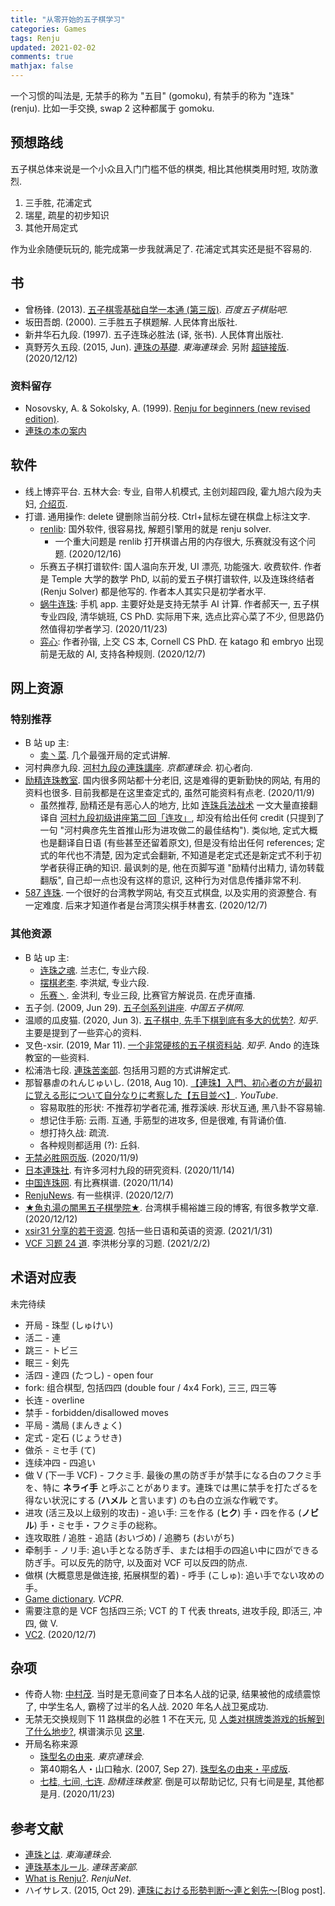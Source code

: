 ```yaml
---
title: "从零开始的五子棋学习"
categories: Games
tags: Renju
updated: 2021-02-02
comments: true
mathjax: false
---
```


一个习惯的叫法是, 无禁手的称为 "五目" (gomoku), 有禁手的称为 "连珠" (renju). 比如一手交换, swap 2 这种都属于 gomoku.

<!-- more -->

## 预想路线

五子棋总体来说是一个小众且入门门槛不低的棋类, 相比其他棋类用时短, 攻防激烈.

1. 三手胜, 花浦定式
2. 瑞星, 疏星的初步知识
3. 其他开局定式

作为业余随便玩玩的, 能完成第一步我就满足了. 花浦定式其实还是挺不容易的.

## 书

- 曾杨锋. (2013). [五子棋零基础自学一本通 (第三版)](https://shiina18.github.io/assets/docs/五子棋零基础自学一本通.pdf). *百度五子棋贴吧*.
- 坂田吾朗. (2000). 三手胜五子棋题解. 人民体育出版社.
- 新井华石九段. (1997). 五子连珠必胜法 (译, 张书). 人民体育出版社.
- 真野芳久五段. (2015, Jun). [連珠の基礎](http://tokai-renjukai.pya.jp/siryo/RenjuKiso/RenjuKiso-1-2.pdf). *東海連珠会*. 另附 [超链接版](http://tokai-renjukai.pya.jp/siryo/RenjuSiryo.html). (2020/12/12)

### 资料留存

- Nosovsky, A. & Sokolsky, A. (1999). [Renju for beginners (new revised edition)](https://renju.se/rif/nosovsky/renjuforbeginners.pdf).
- [連珠の本の案内](http://www15.plala.or.jp/ssiio/renjubook.htm)

## 软件

- 线上博弈平台. 五林大会: 专业, 自带人机模式, 主创刘超四段, 霍九旭六段为夫妇, [介绍页](http://www.5ldh.net/team.php).
- 打谱. 通用操作: delete 键删除当前分枝. Ctrl+鼠标左键在棋盘上标注文字.
    - [renlib](https://www.renju.se/renlib/): 国外软件, 很容易找, 解题引擎用的就是 renju solver. 
        - 一个重大问题是 renlib 打开棋谱占用的内存很大, 乐赛就没有这个问题. (2020/12/16)
    - 乐赛五子棋打谱软件: 国人温向东开发, UI 漂亮, 功能强大. 收费软件. 作者是 Temple 大学的数学 PhD, 以前的爱五子棋打谱软件, 以及连珠终结者 (Renju Solver) 都是他写的. 作者本人其实只是初学者水平.
    - [蜗牛连珠](https://www.wind23.com/gomokuai.html): 手机 app. 主要好处是支持无禁手 AI 计算. 作者郝天一, 五子棋专业四段, 清华姚班, CS PhD. 实际用下来, 选点比弈心菜了不少, 但思路仍然值得初学者学习. (2020/11/23)
    - [弈心](https://www.aiexp.info/pages/yixin.html): 作者孙锴, 上交 CS 本, Cornell CS PhD. 在 katago 和 embryo 出现前是无敌的 AI, 支持各种规则. (2020/12/7)

## 网上资源

### 特别推荐

- B 站 up 主:
    - [卖丶菜](https://space.bilibili.com/28742590). 几个最强开局的定式讲解.
- 河村典彦九段. [河村九段の連珠講座](http://www.kyogo.org/contents/kouza.html). *京都連珠会*. 初心者向.
- [励精连珠教室](http://www.ljrenju.com/index.htm). 国内很多网站都十分老旧, 这是难得的更新勤快的网站, 有用的资料也很多. 目前我都是在这里查定式的, 虽然可能资料有点老. (2020/11/9)
    - 虽然推荐, 励精还是有恶心人的地方, 比如 [连珠兵法战术](http://www.ljrenju.com/croom/kjjj/r4.htm) 一文大量直接翻译自 [河村九段初级讲座第二回「连攻」](https://shiina18.github.io/games/2020/10/25/renju-kouza-beginner/), 却没有给出任何 credit (只提到了一句 "河村典彦先生首推山形为进攻做二的最佳结构"). 类似地, 定式大概也是翻译自日语 (有些甚至还留着原文), 但是没有给出任何 references; 定式的年代也不清楚, 因为定式会翻新, 不知道是老定式还是新定式不利于初学者获得正确的知识. 最讽刺的是, 他在页脚写道 "励精付出精力, 请勿转载翻版", 自己却一点也没有这样的意识, 这种行为对信息传播非常不利.
- [587 连珠](http://587.renju.org.tw/). 一个很好的台湾教学网站, 有交互式棋盘, 以及实用的资源整合. 有一定难度. 后来才知道作者是台湾顶尖棋手林書玄. (2020/12/7)

### 其他资源

- B 站 up 主:
    - [连珠之魂](https://space.bilibili.com/135341585/). 兰志仁, 专业六段.
    - [摆棋老李](https://space.bilibili.com/400842144). 李洪斌, 专业六段.
    - [乐赛丶](https://space.bilibili.com/291338278/). 金洪利, 专业三段, 比赛官方解说员. 在虎牙直播.
- 五子剑. (2009, Jun 29). [五子剑系列讲座](http://www.wuzi8.com/xiti/HTML/1752.html). *中国五子棋网*.
- 温顺的瓜皮猫. (2020, Jun 3). [五子棋中, 先手下棋到底有多大的优势?](https://www.zhihu.com/question/267273167/answer/323472412). *知乎*. 主要是提到了一些弈心的资料.
- 叉色-xsir. (2019, Mar 11). [一个非常硬核的五子棋资料站](https://zhuanlan.zhihu.com/p/51846364). *知乎*.  Ando 的连珠教室的一些资料.
- 松浦浩七段. [連珠苦楽部](http://matsurenju.game.coocan.jp/). 包括用习题的方式讲解定式.
- 那智暴虐のれんじゅいし. (2018, Aug 10). [【連珠】入門、初心者の方が最初に覚える形について自分なりに考察した【五目並べ】](https://www.youtube.com/watch?v=J1kmzW9A95U). *YouTube*.
    - 容易取胜的形状: 不推荐初学者花浦, 推荐溪峡. 形状互通, 黑八卦不容易输.
    - 想记住手筋: 云雨. 互通, 手筋型的进攻多, 但是很难, 有背诵价值.
    - 想打持久战: 疏流.
    - 各种规则都适用 (?): 丘斜.
- [无禁必胜网页版](https://www.bytedance.ai/gomoku.html). (2020/11/9)
- [日本連珠社](https://www.renjusha.net/). 有许多河村九段的研究资料. (2020/11/14)
- [中国连珠网](http://www.rifchina.com/). 有比赛棋谱. (2020/11/14)
- [RenjuNews](http://renjunews.com/). 有一些棋评. (2020/12/7)
- [★魚丸湯の闇黑五子棋學院★](https://blog.xuite.net/jang20529659/twblog1). 台湾棋手楊裕雄三段的博客, 有很多教学文章. (2020/12/12)
- [xsir31 分享的若干资源](https://github.com/xsir317/ku10/tree/master/resources). 包括一些日语和英语的资源. (2021/1/31)
- [VCF 习题 24 道](https://kdocs.cn/l/cqe9vsPGEdUs). 李洪彬分享的习题. (2021/2/2)

## 术语对应表

未完待续

- 开局 - 珠型 (しゅけい)
- 活二 - 連
- 跳三 - トビ三
- 眠三 - 剣先
- 活四 - 達四 (たつし) - open four
- fork: 组合棋型, 包括四四 (double four / 4x4 Fork), 三三, 四三等
- 长连 - overline
- 禁手 - forbidden/disallowed moves
- 平局 - 満局 (まんきょく)
- 定式 - 定石 (じょうせき)
- 做杀 - ミセ手 (て)
- 连续冲四 - 四追い
- 做 V (下一手 VCF) - フクミ手. 最後の黒の防ぎ手が禁手になる白のフクミ手を、特に **ネライ手** と呼ぶことがあります。連珠では黒に禁手を打たざるを得ない状況にする (**ハメル** と言います) のも白の立派な作戦です。
- 进攻 (活三及以上级别的攻击) - 追い手: 三を作る (**ヒク**) 手・四を作る (**ノビル**) 手・ミセ手・フクミ手の総称。
- 连攻取胜 / 追胜 - 追詰 (おいづめ) / 追勝ち (おいがち)
- 牵制手 - ノリ手: 追い手となる防ぎ手、または相手の四追い中に四ができる防ぎ手。可以反先的防守, 以及面对 VCF 可以反四的防点.
- 做棋 (大概意思是做连接, 拓展棋型的着) - 呼手 (こしゅ): 追い手でない攻めの手。
- [Game dictionary](http://www.vcpr.cz/en/help-and-rules/game-dictionary/). *VCPR*.
- 需要注意的是 VCF 包括四三杀; VCT 的 T 代表 threats, 进攻手段, 即活三, 冲四, 做 V.
- [VC2](http://587.renju.org.tw/teach/teach023.htm). (2020/12/7)

## 杂项

- 传奇人物: [中村茂](https://www.zhihu.com/question/26880463/answer/34450158). 当时是无意间查了日本名人战的记录, 结果被他的成绩震惊了, 中学生名人, 霸榜了过半的名人战. 2020 年名人战卫冕成功.
- 无禁无交换规则下 11 路棋盘的必胜 1 不在天元, 见 [人类对棋牌类游戏的拆解到了什么地步?](https://www.zhihu.com/question/36972545/answer/69816408), 棋谱演示见 [这里](https://www.bilibili.com/video/BV1xJ41187Mh).
- 开局名称来源 
    - [珠型名の由来](http://renju.jp/db/dictionary/syukei/). *東京連珠会*.
    - 第40期名人・山口釉水. (2007, Sep 27). [珠型名の由来・平成版](http://table28.renju.info/PageVisitor/Essay/NicknameOfOpenings.php).
    - [七桂, 七间, 七连](http://www.ljrenju.com/croom/history/7g7j7l.htm). *励精连珠教室*. 倒是可以帮助记忆, 只有七间是星, 其他都是月. (2020/11/23)

## 参考文献

- [連珠とは](http://tokai-renjukai.pya.jp/info/Renju.html). *東海連珠会*.
- [連珠基本ルール](http://matsurenju.game.coocan.jp/kihon_rule.htm). *連珠苦楽部*.
- [What is Renju?](https://www.renju.net/study/rules.php). *RenjuNet*.
- ハイサレス. (2015, Oct 29). [連珠における形勢判断～連と剣先～](http://haisaresu.blog.fc2.com/blog-entry-97.html)[Blog post].